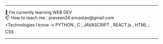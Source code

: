 <hr> 
 🌱 I’m currently learning WEB DEV<BR>
 📫 How to reach me : praveen24.srivastav@gmail.com<BR>
 ⚡️Technologies I know -> PYTHON , C , JAVASCRIPT , REACT.js , HTML , CSS . <hr>
<!--
**praveen24sriv/praveen24sriv** is a ✨ _special_ ✨ repository because its `README.md` (this file) appears on your GitHub profile.

Here are some ideas to get you started:

- 🔭 I’m currently working on ...
- 
- 👯 I’m looking to collaborate on ...
- 🤔 I’m looking for help with ...
- 💬 Ask me about ...
- 📫 How to reach me: ...
- 😄 Pronouns: ...
- ⚡ Fun fact: ...
-->
